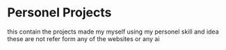 # Personel Projects
 this contain the projects made my myself using my personel skill and idea these are not refer form any of the websites or any ai
